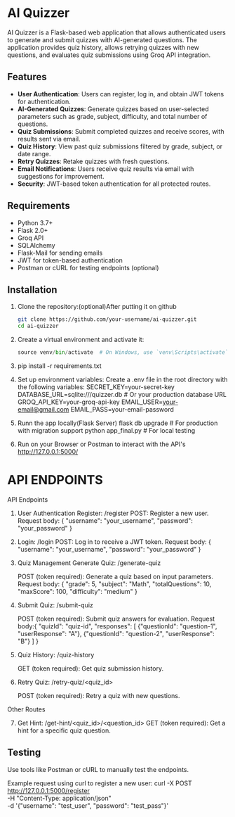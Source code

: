 # AI Quizzer

AI Quizzer is a Flask-based web application that allows authenticated users to generate and submit quizzes with AI-generated questions. The application provides quiz history, allows retrying quizzes with new questions, and evaluates quiz submissions using Groq API integration.

## Features

- **User Authentication**: Users can register, log in, and obtain JWT tokens for authentication.
- **AI-Generated Quizzes**: Generate quizzes based on user-selected parameters such as grade, subject, difficulty, and total number of questions.
- **Quiz Submissions**: Submit completed quizzes and receive scores, with results sent via email.
- **Quiz History**: View past quiz submissions filtered by grade, subject, or date range.
- **Retry Quizzes**: Retake quizzes with fresh questions.
- **Email Notifications**: Users receive quiz results via email with suggestions for improvement.
- **Security**: JWT-based token authentication for all protected routes.

## Requirements

- Python 3.7+
- Flask 2.0+
- Groq API
- SQLAlchemy
- Flask-Mail for sending emails
- JWT for token-based authentication
- Postman or cURL for testing endpoints (optional)

## Installation

1. Clone the repository:(optional)After putting it on github
   ```bash
   git clone https://github.com/your-username/ai-quizzer.git
   cd ai-quizzer

2. Create a virtual environment and activate it:
    ```python -m venv venv
    source venv/bin/activate  # On Windows, use `venv\Scripts\activate`

3. pip install -r requirements.txt

4. Set up environment variables: Create a .env file in the root directory with the following variables:
    SECRET_KEY=your-secret-key
    DATABASE_URL=sqlite:///quizzer.db  # Or your production database URL
    GROQ_API_KEY=your-groq-api-key
    EMAIL_USER=your-email@gmail.com
    EMAIL_PASS=your-email-password

5. Runn the app locally(Flask Server)
    flask db upgrade  # For production with migration support
    python app_final.py  # For local testing

6. Run on your Browser or Postman to interact with the API's
    http://127.0.0.1:5000/

# API ENDPOINTS

API Endpoints

1. User Authentication
    Register: /register
    POST: Register a new user.
    Request body: { "username": "your_username", "password": "your_password" }
2. Login: /login
    POST: Log in to receive a JWT token.
    Request body: { "username": "your_username", "password": "your_password" }
3. Quiz Management
Generate Quiz: /generate-quiz

    POST (token required): Generate a quiz based on input parameters.
    Request body: {
    "grade": 5,
    "subject": "Math",
    "totalQuestions": 10,
    "maxScore": 100,
    "difficulty": "medium"
}


4. Submit Quiz: /submit-quiz

    POST (token required): Submit quiz answers for evaluation.
    Request body:{
    "quizId": "quiz-id",
    "responses": [
        {"questionId": "question-1", "userResponse": "A"},
        {"questionId": "question-2", "userResponse": "B"}
      ]
}


5. Quiz History: /quiz-history

    GET (token required): Get quiz submission history.

6. Retry Quiz: /retry-quiz/<quiz_id>

    POST (token required): Retry a quiz with new questions.

Other Routes

7. Get Hint: /get-hint/<quiz_id>/<question_id>
    GET (token required): Get a hint for a specific quiz question.

## Testing
Use tools like Postman or cURL to manually test the endpoints.

Example request using curl to register a new user:
curl -X POST http://127.0.0.1:5000/register \
-H "Content-Type: application/json" \
-d '{"username": "test_user", "password": "test_pass"}'


